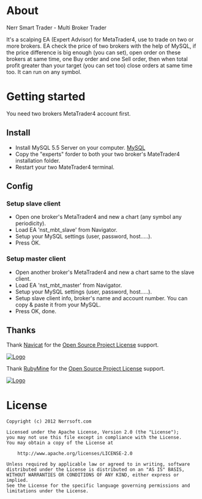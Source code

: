# About

Nerr Smart Trader - Multi Broker Trader

It's a scalping EA (Expert Advisor) for MetaTrader4, use to trade on two or more brokers. EA check the price of two brokers with the help of MySQL, if the price difference is big enough (you can set), open order on these brokers at same time, one Buy order and one Sell order, then when total profit greater than your target (you can set too) close orders at same time too. It can run on any symbol.


# Getting started

You need two brokers MetaTrader4 account first.

## Install

- Install MySQL 5.5 Server on your computer. [MySQL](http://www.mysql.com/)
- Copy the "experts" forder to both your two broker's MateTrader4 installation folder.
- Restart your two MateTrader4 terminal.

## Config

### Setup slave client

- Open one broker's MetaTrader4 and new a chart (any symbol any periodicity).
- Load EA 'nst_mbt_slave' from Navigator.
- Setup your MySQL settings (user, password, host.....).
- Press OK.

### Setup master client

- Open another broker's MetaTrader4 and new a chart same to the slave client.
- Load EA 'nst_mbt_master' from Navigator.
- Setup your MySQL settings (user, password, host.....).
- Setup slave client info, broker's name and account number. You can copy & paste it from your MySQL.
- Press OK, done.

## Thanks
Thank [Navicat](http://www.navicat.com) for the [Open Source Project License](http://www.navicat.com/store/open-source) support.

[![Logo](http://i.minus.com/i4vQk2HN3K5Fx.jpg)](http://www.navicat.com)

Thank [RubyMine](http://www.jetbrains.com/ruby/) for the [Open Source Project License](http://www.jetbrains.com/ruby/buy/buy.jsp#openSource) support.

[![Logo](http://www.jetbrains.com/img/logos/rubymine_logo142x29.gif)](http://www.jetbrains.com/ruby)

# License

	Copyright (c) 2012 Nerrsoft.com

	Licensed under the Apache License, Version 2.0 (the "License");
	you may not use this file except in compliance with the License.
	You may obtain a copy of the License at

		http://www.apache.org/licenses/LICENSE-2.0

	Unless required by applicable law or agreed to in writing, software
	distributed under the License is distributed on an "AS IS" BASIS,
	WITHOUT WARRANTIES OR CONDITIONS OF ANY KIND, either express or implied.
	See the License for the specific language governing permissions and
	limitations under the License.